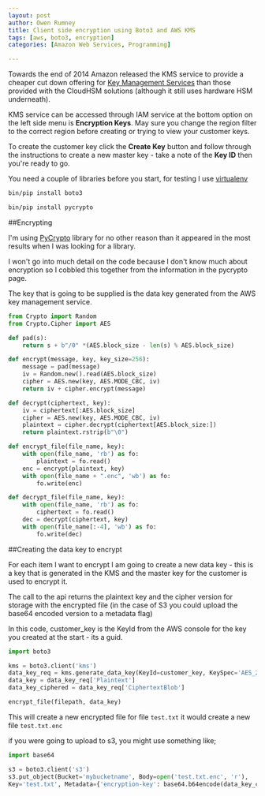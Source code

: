 ```yaml
---
layout: post
author: Owen Rumney
title: Client side encryption using Boto3 and AWS KMS
tags: [aws, boto3, encryption]
categories: [Amazon Web Services, Programming]

---
```


Towards the end of 2014 Amazon released the KMS service to provide a cheaper cut down offering for [Key Management Services](http://aws.amazon.com/kms/) than those provided with the CloudHSM solutions (although it still uses hardware HSM underneath).

KMS service can be accessed through IAM service at the bottom option on the left side menu is **Encryption Keys**. May sure you change the region filter to the correct region before creating or trying to view your customer keys.

To create the customer key click the **Create Key** button and follow through the instructions to create a new master key - take a note of the **Key ID** then you're ready to go.

You need a couple of libraries before you start, for testing I use [virtualenv](https://pypi.python.org/pypi/virtualenv)

```bash
bin/pip install boto3

bin/pip install pycrypto
```

##Encrypting

I'm using [PyCrypto](https://pypi.python.org/pypi/pycrypto/2.6.1) library for no other reason than it appeared in the most results when I was looking for a library.

I won't go into much detail on the code because I don't know much about encryption so I cobbled this together from the information in the pycrypto page.

The key that is going to be supplied is the data key generated from the AWS key management service.

```python
from Crypto import Random
from Crypto.Cipher import AES

def pad(s):
    return s + b"/0" *(AES.block_size - len(s) % AES.block_size)

def encrypt(message, key, key_size=256):
    message = pad(message)
    iv = Random.new().read(AES.block_size)
    cipher = AES.new(key, AES.MODE_CBC, iv)
    return iv + cipher.encrypt(message)

def decrypt(ciphertext, key):
    iv = ciphertext[:AES.block_size]
    cipher = AES.new(key, AES.MODE_CBC, iv)
    plaintext = cipher.decrypt(ciphertext[AES.block_size:])
    return plaintext.rstrip(b"\0")

def encrypt_file(file_name, key):
    with open(file_name, 'rb') as fo:
        plaintext = fo.read()
    enc = encrypt(plaintext, key)
    with open(file_name + ".enc", 'wb') as fo:
        fo.write(enc)

def decrypt_file(file_name, key):
    with open(file_name, 'rb') as fo:
        ciphertext = fo.read()
    dec = decrypt(ciphertext, key)
    with open(file_name[:-4], 'wb') as fo:
        fo.write(dec)
```

##Creating the data key to encrypt

For each item I want to encrypt I am going to create a new data key - this is a key that is generated in the KMS and the master key for the customer is used to encrypt it.

The call to the api returns the plaintext key and the cipher version for storage with the encrypted file (in the case of S3 you could upload the base64 encoded version to a metadata flag)

In this code, customer_key is the KeyId from the AWS console for the key you created at the start - its a guid.

```python
import boto3

kms = boto3.client('kms')
data_key_req = kms.generate_data_key(KeyId=customer_key, KeySpec='AES_256')
data_key = data_key_req['Plaintext']
data_key_ciphered = data_key_req['CiphertextBlob']

encrypt_file(filepath, data_key)

```

This will create a new encrypted file for file `test.txt` it would create a new file `test.txt.enc`

if you were going to upload to s3, you might use something like;

```python
import base64

s3 = boto3.client('s3')
s3.put_object(Bucket='mybucketname', Body=open('test.txt.enc', 'r'),
Key='test.txt', Metadata={'encryption-key': base64.b64encode(data_key_ciphered)})

```
